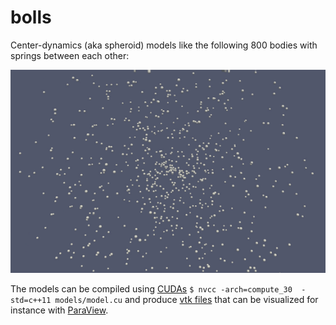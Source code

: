 bolls
=====

Center-dynamics (aka spheroid) models like the following 800 bodies with springs between each other:

![800 bodies with springs](springs.gif)

The models can be compiled using [CUDAs](https://developer.nvidia.com/cuda-downloads) `$ nvcc -arch=compute_30  -std=c++11 models/model.cu` and produce [vtk files](http://www.vtk.org/wp-content/uploads/2015/04/file-formats.pdf) that can be visualized for instance with [ParaView](http://www.paraview.org/).
